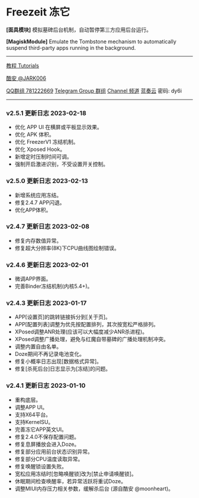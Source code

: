 # Freezeit 冻它

**[面具模块]** 模拟墓碑后台机制，自动暂停第三方应用后台运行。

**[MagiskModule]** Emulate the Tombstone mechanism to automatically suspend third-party apps running in the background. 

---

[教程 Tutorials](https://jark006.github.io/FreezeitIntroduction/)

[酷安 @JARK006](https://www.coolapk.com/u/1212220) 

[QQ群组 781222669](https://jq.qq.com/?_wv=1027&k=Q5aVUglt)
[Telegram Group 群组](https://t.me/+sjDX1oTk31ZmYjY1) [Channel 频道](https://t.me/freezeitRelease)
[蓝奏云](https://jark006.lanzout.com/b017oz9if) 密码: dy6i

---

### v2.5.1 更新日志 2023-02-18
- 优化 APP UI 在横屏或平板显示效果。
- 优化 APK 体积。
- 优化 FreezerV1 冻结机制。
- 优化 Xposed Hook。
- 新增定时压制时间可调。
- 强制开启激进识别，不受设置开关控制。

### v2.5.0 更新日志 2023-02-13
- 新增系统应用冻结。
- 修复2.4.7 APP闪退。
- 优化APP体积。

### v2.4.7 更新日志 2023-02-08
- 修复内存数值异常。
- 修复超大分辨率(8K)下CPU曲线图绘制错误。

### v2.4.6 更新日志 2023-02-01
- 微调APP界面。
- 完善Binder冻结机制(内核5.4+)。

### v2.4.3 更新日志 2023-01-17
- APP[设置页]的跳转链接拆分到[关于页]。
- APP[配置列表]调整为优先按配置排列，其次按宽松严格排列。
- XPosed调整ANR处理(应该可以大幅度减少ANR杀进程)。
- XPosed调整广播处理，避免与红魔自带墓碑的广播处理机制冲突。
- 调整内置自由名单。
- Doze期间不再记录电池变化。
- 修复小概率日志出现[数据格式异常]。
- 修复[杀死后台]日志显示为[冻结]的问题。

### v2.4.1 更新日志 2023-01-10
- 重构底层。
- 调整APP UI。
- 支持X64平台。
- 支持KernelSU。
- 完善冻它APP英文UI。
- 修复2.4.0不保存配置问题。
- 修复息屏播放会进入Doze。
- 修复部分应用前台状态识别异常。
- 修复部分CPU温度读取异常。
- 修复唤醒锁设置失败。
- 宽松应用冻结时[忽略唤醒锁]改为[禁止申请唤醒锁]。
- 休眠期间检查唤醒率，若异常活跃将重试Doze。
- 调整MIUI内存压力相关参数，缓解杀后台 (源自酷安 @moonheart)。
